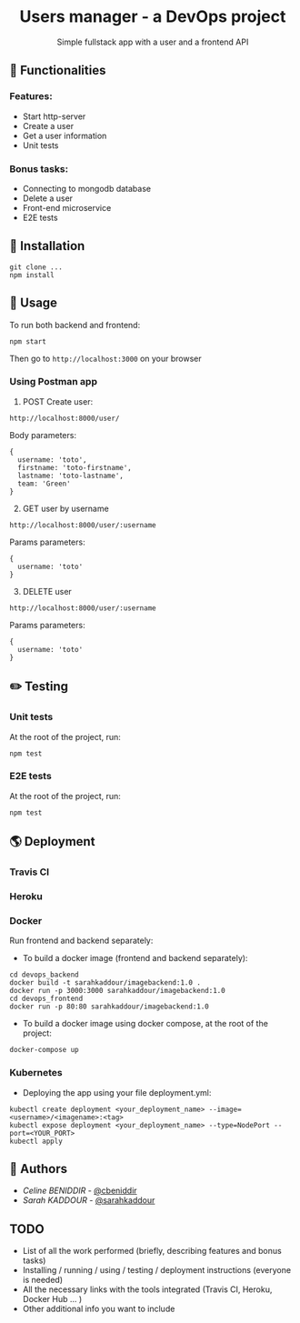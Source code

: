 <h1 align="center">Users manager - a DevOps project</h1>
<p align="center">
  Simple fullstack app with a user and a frontend API
</p>

## 🍯 Functionalities
### Features:
* Start http-server
* Create a user
* Get a user information
* Unit tests

### Bonus tasks:
* Connecting to mongodb database
* Delete a user
* Front-end microservice
* E2E tests

## 🔨 Installation

```
git clone ...
npm install
```

## 🚀 Usage
To run both backend and frontend:
```
npm start
```

Then go to `http://localhost:3000` on your browser

### Using Postman app

1. POST Create user:

```
http://localhost:8000/user/
```

Body parameters:
```
{
  username: 'toto',
  firstname: 'toto-firstname',
  lastname: 'toto-lastname',
  team: 'Green'
}
```

2. GET user by username

```
http://localhost:8000/user/:username
```
Params parameters:
```
{
  username: 'toto'
}

```

3. DELETE user 
```
http://localhost:8000/user/:username
```
Params parameters:
```
{
  username: 'toto'
}
```



## ✏️ Testing

### Unit tests
At the root of the project, run:
```
npm test
```

### E2E tests
At the root of the project, run:
```
npm test
```
## 🌎 Deployment

### Travis CI

### Heroku

### Docker
Run frontend and backend separately:
- To build a docker image (frontend and backend separately):
```
cd devops_backend
docker build -t sarahkaddour/imagebackend:1.0 .
docker run -p 3000:3000 sarahkaddour/imagebackend:1.0
cd devops_frontend
docker run -p 80:80 sarahkaddour/imagebackend:1.0
```

- To build a docker image using docker compose, at the root of the project:
```
docker-compose up
```

### Kubernetes
* Deploying the app using your file deployment.yml:
```
kubectl create deployment <your_deployment_name> --image=<username>/<imagename>:<tag>
kubectl expose deployment <your_deployment_name> --type=NodePort --port=<YOUR_PORT>
kubectl apply
```


## 🤝 Authors

- *Celine BENIDDIR* -  [@cbeniddir](https://twitter.com/cbeniddir) <br/>
- *Sarah KADDOUR* -  [@sarahkaddour](https://github.com/sarahkaddour)


## TODO
- List of all the work performed (briefly, describing features and bonus tasks)
- Installing / running / using / testing / deployment instructions (everyone is needed)
- All the necessary links with the tools integrated (Travis CI, Heroku, Docker Hub ... )
- Other additional info you want to include
